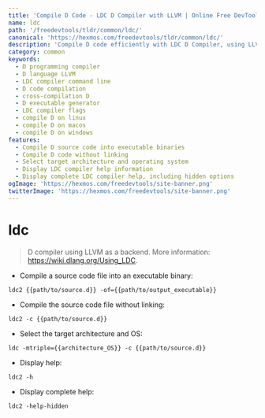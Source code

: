 ```yaml
---
title: 'Compile D Code - LDC D Compiler with LLVM | Online Free DevTools by Hexmos'
name: ldc
path: '/freedevtools/tldr/common/ldc/'
canonical: 'https://hexmos.com/freedevtools/tldr/common/ldc/'
description: 'Compile D code efficiently with LDC D Compiler, using LLVM backend for optimized performance. Cross-compile, link, and generate executables. Free online tool, no registration required.'
category: common
keywords:
  - D programming compiler
  - D language LLVM
  - LDC compiler command line
  - D code compilation
  - cross-compilation D
  - D executable generator
  - LDC compiler flags
  - compile D on linux
  - compile D on macos
  - compile D on windows
features:
  - Compile D source code into executable binaries
  - Compile D code without linking
  - Select target architecture and operating system
  - Display LDC compiler help information
  - Display complete LDC compiler help, including hidden options
ogImage: 'https://hexmos.com/freedevtools/site-banner.png'
twitterImage: 'https://hexmos.com/freedevtools/site-banner.png'
---
```


# ldc

> D compiler using LLVM as a backend.
> More information: <https://wiki.dlang.org/Using_LDC>.

- Compile a source code file into an executable binary:

`ldc2 {{path/to/source.d}} -of={{path/to/output_executable}}`

- Compile the source code file without linking:

`ldc2 -c {{path/to/source.d}}`

- Select the target architecture and OS:

`ldc -mtriple={{architecture_OS}} -c {{path/to/source.d}}`

- Display help:

`ldc2 -h`

- Display complete help:

`ldc2 -help-hidden`
